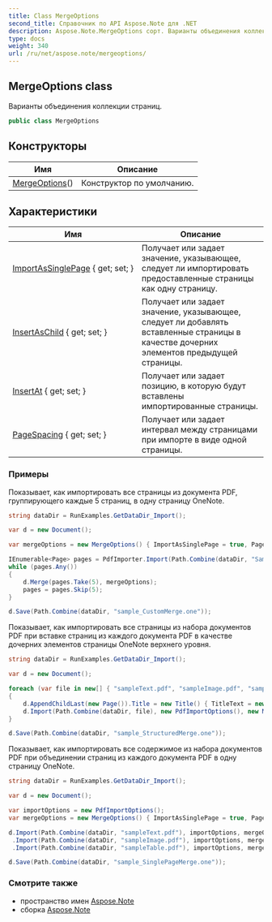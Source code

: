 ```yaml
---
title: Class MergeOptions
second_title: Справочник по API Aspose.Note для .NET
description: Aspose.Note.MergeOptions сорт. Варианты объединения коллекции страниц.
type: docs
weight: 340
url: /ru/net/aspose.note/mergeoptions/
---
```

## MergeOptions class

Варианты объединения коллекции страниц.

```csharp
public class MergeOptions
```

## Конструкторы

| Имя | Описание |
| --- | --- |
| [MergeOptions](mergeoptions/)() | Конструктор по умолчанию. |

## Характеристики

| Имя | Описание |
| --- | --- |
| [ImportAsSinglePage](../../aspose.note/mergeoptions/importassinglepage/) { get; set; } | Получает или задает значение, указывающее, следует ли импортировать предоставленные страницы как одну страницу. |
| [InsertAsChild](../../aspose.note/mergeoptions/insertaschild/) { get; set; } | Получает или задает значение, указывающее, следует ли добавлять вставленные страницы в качестве дочерних элементов предыдущей страницы. |
| [InsertAt](../../aspose.note/mergeoptions/insertat/) { get; set; } | Получает или задает позицию, в которую будут вставлены импортированные страницы. |
| [PageSpacing](../../aspose.note/mergeoptions/pagespacing/) { get; set; } | Получает или задает интервал между страницами при импорте в виде одной страницы. |

### Примеры

Показывает, как импортировать все страницы из документа PDF, группирующего каждые 5 страниц, в одну страницу OneNote.

```csharp
string dataDir = RunExamples.GetDataDir_Import();

var d = new Document();

var mergeOptions = new MergeOptions() { ImportAsSinglePage = true, PageSpacing = 100 };

IEnumerable<Page> pages = PdfImporter.Import(Path.Combine(dataDir, "SampleGrouping.pdf"));
while (pages.Any())
{
    d.Merge(pages.Take(5), mergeOptions);
    pages = pages.Skip(5);
}

d.Save(Path.Combine(dataDir, "sample_CustomMerge.one"));
```

Показывает, как импортировать все страницы из набора документов PDF при вставке страниц из каждого документа PDF в качестве дочерних элементов страницы OneNote верхнего уровня.

```csharp
string dataDir = RunExamples.GetDataDir_Import();

var d = new Document();

foreach (var file in new[] { "sampleText.pdf", "sampleImage.pdf", "sampleTable.pdf" })
{
    d.AppendChildLast(new Page()).Title = new Title() { TitleText = new RichText() { ParagraphStyle = ParagraphStyle.Default }.Append(file) };
    d.Import(Path.Combine(dataDir, file), new PdfImportOptions(), new MergeOptions() { InsertAt = int.MaxValue, InsertAsChild = true });
}

d.Save(Path.Combine(dataDir, "sample_StructuredMerge.one"));
```

Показывает, как импортировать все содержимое из набора документов PDF при объединении страниц из каждого документа PDF в одну страницу OneNote.

```csharp
string dataDir = RunExamples.GetDataDir_Import();

var d = new Document();

var importOptions = new PdfImportOptions();
var mergeOptions = new MergeOptions() { ImportAsSinglePage = true, PageSpacing = 100 };

d.Import(Path.Combine(dataDir, "sampleText.pdf"), importOptions, mergeOptions)
 .Import(Path.Combine(dataDir, "sampleImage.pdf"), importOptions, mergeOptions)
 .Import(Path.Combine(dataDir, "sampleTable.pdf"), importOptions, mergeOptions);

d.Save(Path.Combine(dataDir, "sample_SinglePageMerge.one"));
```

### Смотрите также

* пространство имен [Aspose.Note](../../aspose.note/)
* сборка [Aspose.Note](../../)


